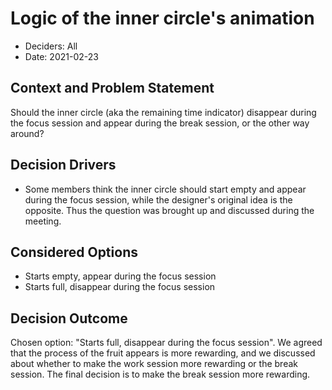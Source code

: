# Logic of the inner circle's animation

* Deciders: All
* Date: 2021-02-23


## Context and Problem Statement

Should the inner circle (aka the remaining time indicator) disappear during the focus session and appear during the break session, or the other way around?

## Decision Drivers

* Some members think the inner circle should start empty and appear during the focus session, while the designer's original idea is the opposite. Thus the question was brought up and discussed during the meeting.

## Considered Options

* Starts empty, appear during the focus session
* Starts full, disappear during the focus session 

## Decision Outcome

Chosen option: "Starts full, disappear during the focus session". We agreed that the process of the fruit appears is more rewarding, and we discussed about whether to make the work session more rewarding or the break session. The final decision is to make the break session more rewarding.

